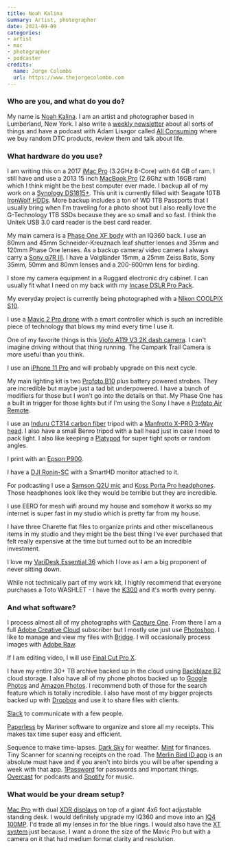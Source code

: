 ```yaml
---
title: Noah Kalina
summary: Artist, photographer
date: 2021-09-09
categories:
- artist
- mac
- photographer
- podcaster
credits:
  name: Jorge Colombo
  url: https://www.thejorgecolombo.com
---
```


### Who are you, and what do you do?

My name is [Noah Kalina](http://www.noahkalina.com/ "Noah's website."). I am an artist and photographer based in Lumberland, New York. I also write a [weekly newsletter](http://www.noahkalina.com/newsletter-archive "Noah's newsletter archive.") about all sorts of things and have a podcast with Adam Lisagor called [All Consuming](https://allconsuming.show "A podcast of direct to consumer product reviews.") where we buy random DTC products, review them and talk about life.

### What hardware do you use?

I am writing this on a 2017 [iMac Pro][imac-pro] (3.2GHz 8-Core) with 64 GB of ram. I still have and use a 2013 15 inch [MacBook Pro][macbook-pro] (2.6Ghz with 16GB ram) which I think might be the best computer ever made. I backup all of my work on a [Synology DS1815+][ds1818-plus]. This unit is currently filled with Seagate 10TB [IronWolf HDDs][ironwolf]. More backup includes a ton of WD 1TB Passports that I usually bring when I'm traveling for a photo shoot but I also really love the G-Technology 1TB SSDs because they are so small and so fast. I think the Unitek USB 3.0 card reader is the best card reader. 

My main camera is a [Phase One XF body][xf] with an IQ360 back. I use an 80mm and 45mm Schneider-Kreuznach leaf shutter lenses and 35mm and 120mm Phase One lenses. As a backup camera/ video camera I always carry a [Sony α7R III][a7r-iii]. I have a Voigländer 15mm, a 25mm Zeiss Batis, Sony 35mm, 50mm and 80mm lenses and a 200-600mm lens for birding.

I store my camera equipment in a Ruggard electronic dry cabinet. I can usually fit what I need on my back with my [Incase DSLR Pro Pack][dslr-pro-pack].

My everyday project is currently being photographed with a [Nikon COOLPIX S10][coolpix-s10]. 

I use a [Mavic 2 Pro drone][mavic-2-pro] with a smart controller which is such an incredible piece of technology that blows my mind every time I use it. 

One of my favorite things is this [Viofo A119 V3 2K dash camera][a119-v3]. I can't imagine driving without that thing running. The Campark Trail Camera is more useful than you think. 

I use an [iPhone 11 Pro][iphone-11-pro] and will probably upgrade on this next cycle. 

My main lighting kit is two [Profoto B10][b10] plus battery powered strobes. They are incredible but maybe just a tad bit underpowered. I have a bunch of modifiers for those but I won't go into the details on that. My Phase One has a built in trigger for those lights but if I'm using the Sony I have a [Profoto Air Remote][air-remote].

I use an [Induru CT314 carbon fiber][ct314] tripod with a [Manfrotto X-PRO 3-Way head][x-pro-3-way]. I also have a small Benro tripod with a ball head just in case I need to pack light. I also like keeping a [Platypod][max.3] for super tight spots or random angles. 

I print with an [Epson P900][surecolor-p900]. 

I have a [DJI Ronin-SC][ronin-sc] with a SmartHD monitor attached to it. 

For podcasting I use a [Samson Q2U mic][q2u] and [Koss Porta Pro headphones][porta-pro]. Those headphones look like they would be terrible but they are incredible. 

I use EERO for mesh wifi around my house and somehow it works so my internet is super fast in my studio which is pretty far from my house. 

I have three Charette flat files to organize prints and other miscellaneous items in my studio and they might be the best thing I've ever purchased that felt really expensive at the time but turned out to be an incredible investment. 

I love my [VariDesk Essential 36][varidesk-essential-36] which I love as I am a big proponent of never sitting down. 

While not technically part of my work kit, I highly recommend that everyone purchases a Toto WASHLET - I have the [K300][washlet-k300] and it's worth every penny.

### And what software?

I process almost all of my photographs with [Capture One][capture-one-pro]. From there I am a full [Adobe Creative Cloud][creative-cloud] subscriber but I mostly use just use [Photoshop][]. I like to manage and view my files with [Bridge][]. I will occasionally process images with [Adobe Raw][camera-raw]. 

If I am editing video, I will use [Final Cut Pro X][final-cut-pro-x]. 

I have my entire 30+ TB archive backed up in the cloud using [Backblaze B2][backblaze-b2] cloud storage. I also have all of my phone photos backed up to [Google Photos][google-photos] and [Amazon Photos][amazon-photos]. I recommend both of those for the search feature which is totally incredible. I also have most of my bigger projects backed up with [Dropbox][] and use it to share files with clients.

[Slack][] to communicate with a few people.

[Paperless][] by Mariner software to organize and store all my receipts. This makes tax time super easy and efficient.

Sequence to make time-lapses. [Dark Sky][dark-sky-ios] for weather. [Mint][mint-ios] for finances. Tiny Scanner for scanning receipts on the road. The [Merlin Bird ID app][merlin-bird-id-ios] is an absolute must have and if you aren't into birds you will be after spending a week with that app. [1Password][1password-ios] for passwords and important things. [Overcast][overcast-ios] for podcasts and [Spotify][spotify-ios] for music.

### What would be your dream setup?

[Mac Pro][mac-pro] with dual [XDR displays][pro-display-xdr] on top of a giant 4x6 foot adjustable standing desk. I would definitely upgrade my IQ360 and move into an [IQ4 100MP][iq4-100mp]. I'd trade all my lenses in for the blue rings. I would also have the [XT system][xt] just because. I want a drone the size of the Mavic Pro but with a camera on it that had medium format clarity and resolution.

[1password-ios]: https://apps.apple.com/us/app/1password-password-manager/id568903335 "Password storage software for the iPhone."
[a119-v3]: http://web.archive.org/web/20220522100325/https://viofo.com/en/dash-cam/143-a119-v3-with-gps-2k-25601600p-30fps-quad-hd-car-dash-cam.html "A car dash camera."
[a7r-iii]: http://web.archive.org/web/20230131084649/https://electronics.sony.com/imaging/interchangeable-lens-cameras/full-frame/p/ilce7rm3-b "A 42.4 megapixel camera."
[air-remote]: https://profoto.com/int/products/air-remotes/remotes/air-remote "A remote control for camera lights."
[amazon-photos]: http://web.archive.org/web/20230410145725/https://www.amazon.com/Amazon-Photos/b?node=13234696011 "A photo sharing and backup service."
[b10]: https://profoto.com/us/b10 "A photography light."
[backblaze-b2]: http://web.archive.org/web/20230708162058/https://www.backblaze.com/b2/cloud-storage.html "An online storage service."
[bridge]: https://creative.adobe.com/products/bridge "A shared media manager for Adobe CS products."
[camera-raw]: https://helpx.adobe.com/camera-raw/using/supported-cameras.html "A tool for importing raw images from cameras."
[capture-one-pro]: https://www.captureone.com/en "Photo editing software."
[coolpix-s10]: https://imaging.nikon.com/imaging/lineup/coolpix/s/s10/ "A 6 megapixel camera."
[creative-cloud]: https://www.adobe.com/creativecloud.html "A subscription service for Adobe's creative suite."
[ct314]: http://web.archive.org/web/20211124224616/https://www.adorama.com/indct314.html "A camera tripod."
[dark-sky-ios]: http://web.archive.org/web/20230829071258/https://support.apple.com/en-us/HT213526 "A weather app."
[dropbox]: https://www.dropbox.com/ "Online syncing and storage."
[ds1818-plus]: https://www.synology.com/en-global/support/download/DS1815+ "An 8-bay NAS device."
[dslr-pro-pack]: http://web.archive.org/web/20230706192104/https://goincase.com.au/products/incase-dslr-pro-pack "A camera bag."
[final-cut-pro-x]: https://en.wikipedia.org/wiki/Final_Cut_Pro_X "A nonlinear video editor."
[google-photos]: https://www.google.com/photos/about/ "A photo sharing service."
[imac-pro]: https://en.wikipedia.org/wiki/IMac_Pro "An all-in-one workstation."
[iphone-11-pro]: https://en.wikipedia.org/wiki/IPhone_11_Pro "A 5.8 inch iOS phone."
[iq4-100mp]: https://photography.phaseone.com/xf-camera-system/ "A 101 megapixel digtial back."
[ironwolf]: http://web.archive.org/web/20230813043626/https://www.seagate.com/jp/ja/products/nas-drives/ironwolf-hard-drive/ "Hard drives for NAS devices."
[mac-pro]: https://www.apple.com/mac-pro/ "The Intel-based Mac tower computer."
[macbook-pro]: https://www.apple.com/macbook-pro/ "A laptop."
[mavic-2-pro]: https://www.dji.com/cn/mavic-2 "A drone."
[max.3]: http://web.archive.org/web/20220205212225/https://www.platypod.com/products/max-1 "A mini tripod."
[merlin-bird-id-ios]: https://apps.apple.com/us/app/merlin-bird-id-by-cornell/id773457673 "An app for identifying North American birds."
[mint-ios]: https://apps.apple.com/us/app/mint-com-personal-finance/id300238550 "A personal finance app."
[overcast-ios]: https://apps.apple.com/us/app/overcast-podcast-player/id888422857 "A podcast app."
[paperless]: http://web.archive.org/web/20230606041059/https://marinersoftware.com/product/paperless/ "Software for organising digital receipts and documents."
[photoshop]: https://www.adobe.com/products/photoshop.html "A bitmap image editor."
[porta-pro]: http://web.archive.org/web/20151022133436/http://www.koss.com:80/en/products/headphones/on-ear-headphones/PortaPro__Porta_Pro_On_Ear_Headphone "On-ear headphones."
[pro-display-xdr]: https://www.apple.com/pro-display-xdr/ "A 32 inch professional monitor."
[q2u]: http://web.archive.org/web/20230522194202/https://samsontech.com/samson/products/microphones/usb-microphones/Q2U "A USB microphone."
[ronin-sc]: https://www.dji.com/cn/ronin-sc "A 3-axis camera stabiliser."
[slack]: https://slack.com/intl/ja-jp/ "A collaboration service."
[spotify-ios]: https://apps.apple.com/us/app/spotify/id324684580 "An iOS client for the music service."
[surecolor-p900]: https://epson.com/For-Work/Printers/Large-Format/SureColor-P900-17-Inch-Photo-Printer/p/C11CH37201 "A photo printer."
[varidesk-essential-36]: https://www.vari.com/sit-stand-converter-varidesk-essential-36/DC-EST36.html "A standing desk that sits on top of an existing table."
[washlet-k300]: https://www.totousa.com/washlet-k300 "An electric bidet seat."
[x-pro-3-way]: https://www.manfrotto.com/us-en/collections/heads/x-pro-3-way-head/ "A tripod head."
[xf]: https://photography.phaseone.com/xf-camera-system/ "A medium format camera system."
[xt]: http://web.archive.org/web/20230706192005/https://photography.phaseone.com/order/ "A medium format camera system."

